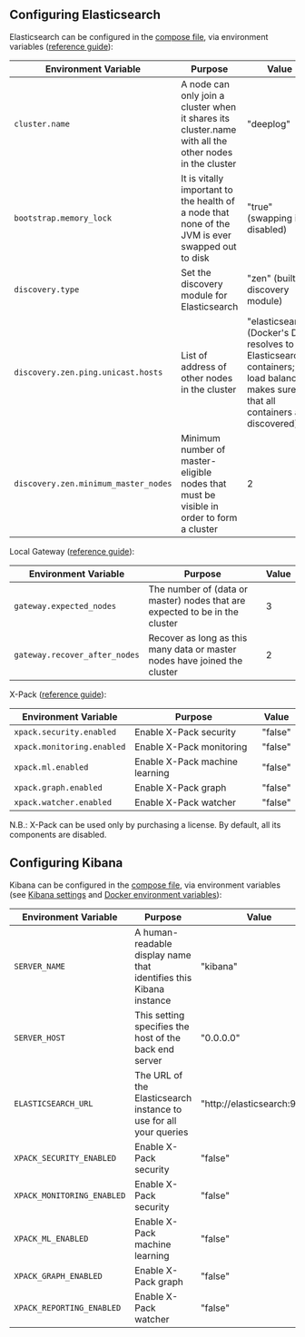 ## Configuring Elasticsearch
Elasticsearch can be configured in the [compose file](https://github.com/martel-innovate/deep-log-inspection/blob/master/log-server/docker-compose.yml), via environment variables ([reference guide](https://www.elastic.co/guide/en/elasticsearch/reference/5.4/important-settings.html)):

| Environment Variable | Purpose | Value |
| --- | --- | --- |
| `cluster.name` | A node can only join a cluster when it shares its cluster.name with all the other nodes in the cluster | "deeplog" |
| `bootstrap.memory_lock` | It is vitally important to the health of a node that none of the JVM is ever swapped out to disk |"true" (swapping is disabled) |
| `discovery.type` | Set the discovery module for Elasticsearch | "zen" (builtin discovery module) |
| `discovery.zen.ping.unicast.hosts` | List of address of other nodes in the cluster | "elasticsearch" (Docker's DNS resolves to Elasticsearch containers; load balancing makes sure that all containers are discovered) |
| `discovery.zen.minimum_master_nodes` | Minimum number of master-eligible nodes that must be visible in order to form a cluster | 2 |

Local Gateway ([reference guide](https://www.elastic.co/guide/en/elasticsearch/reference/5.4/modules-gateway.html)):

| Environment Variable | Purpose | Value |
| --- | --- | --- |
| `gateway.expected_nodes` | The number of (data or master) nodes that are expected to be in the cluster | 3 |
| `gateway.recover_after_nodes` | Recover as long as this many data or master nodes have joined the cluster | 2 |

X-Pack ([reference guide](https://www.elastic.co/guide/en/x-pack/5.4/index.html)):

| Environment Variable | Purpose | Value |
| --- | --- | --- |
| `xpack.security.enabled` | Enable X-Pack security | "false" |
| `xpack.monitoring.enabled` | Enable X-Pack monitoring | "false" |
| `xpack.ml.enabled` | Enable X-Pack machine learning | "false" |
| `xpack.graph.enabled` | Enable X-Pack graph | "false" |
| `xpack.watcher.enabled` | Enable X-Pack watcher | "false" |

N.B.: X-Pack can be used only by purchasing a license. By default, all its components are disabled.

## Configuring Kibana
Kibana can be configured in the [compose file](https://github.com/martel-innovate/deep-log-inspection/blob/master/log-server/docker-compose.yml), via environment variables (see [Kibana settings](https://www.elastic.co/guide/en/kibana/5.4/settings.html) and [Docker environment variables](https://www.elastic.co/guide/en/kibana/5.4/_configuring_kibana_on_docker.html)):

| Environment Variable | Purpose | Value |
| --- | --- | --- |
| `SERVER_NAME` | A human-readable display name that identifies this Kibana instance | "kibana" |
| `SERVER_HOST` | This setting specifies the host of the back end server | "0.0.0.0" |
| `ELASTICSEARCH_URL` | The URL of the Elasticsearch instance to use for all your queries | "http://elasticsearch:9200" |
| `XPACK_SECURITY_ENABLED` | Enable X-Pack security | "false" |
| `XPACK_MONITORING_ENABLED` | Enable X-Pack security | "false" |
| `XPACK_ML_ENABLED` | Enable X-Pack machine learning | "false" |
| `XPACK_GRAPH_ENABLED` | Enable X-Pack graph | "false" |
| `XPACK_REPORTING_ENABLED` | Enable X-Pack watcher | "false" |
